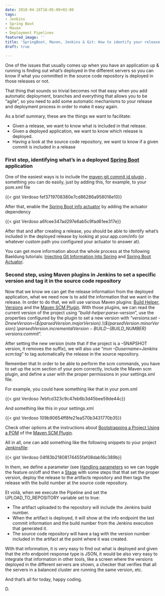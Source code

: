 ```yaml
---
date: 2018-04-16T18:05:09+02:00
tags:
- Jenkins
- Spring Boot
- Maven
- Deployment Pipelines
featured_image: ''
title: 'SpringBoot, Maven, Jenkins & Git: How to identify your release automagically'
draft: true

---
```

One of the issues that usually comes up when you have an application up & running is finding out what’s deployed in the different servers so you can know if what you committed in the source code repository is deployed in those releases or not.

That thing that sounds so trivial becomes not that easy when you add automatic deployment, branches and everything that allows you to be “agile”, so you need to add some automatic mechanisms to your release and deployment process in order to make it easy again.

As a brief summary, these are the things we want to facilitate:

* Given a release, we want to know what is included in that release.
* Given a deployed application, we want to know which release is deployed.
* Having a look at the source code repository, we want to know if a given commit is included in a release

### **First step, identifying what’s in a deployed** [**Spring Boot**](https://projects.spring.io/spring-boot/) **application**

One of the easiest ways is to include the [maven git commit id plugin](https://github.com/ktoso/maven-git-commit-id-plugin) , something you can do easily, just by adding this, for example, to your pom.xml file

{{< gist Verdoso fef3719708380e7cd86286a958016e10}}

After that, enable the [Spring Boot info actuator](https://docs.spring.io/spring-boot/docs/current/reference/html/production-ready-endpoints.html#production-ready-application-info) by adding the actuator dependency

{{< gist Verdoso a6fcee347ad297e6ab5c9fad61ee317e}}

After that and after creating a release, you should be able to identify what’s included in the deployed release by looking at your.app.com/info (or whatever custom path you configured your actuator to answer at).

You can get more information about the whole process at the following Baeldung tutorials: [Injecting Git Information Into Spring](http://www.baeldung.com/spring-git-information) and [Spring Boot Actuator](http://www.baeldung.com/spring-boot-actuators).

### **Second step, using Maven plugins in Jenkins to set a specific version and tag it in the source code repository**

Now that we know we can get the release information from the deployed application, what we need now is to add the information that we want in the release. In order to do that, we will use various Maven plugins: [Build Helper](https://www.mojohaus.org/build-helper-maven-plugin/), [Versions](https://www.mojohaus.org/versions-maven-plugin/) and the [Maven SCM Plugin](https://maven.apache.org/scm/maven-scm-plugin/). With those plugins, we can read the current version of the project using “_build-helper:parse-version_”, use the properties configured by the plugin to set a new version with “_versions:set -DnewVersion=\\${parsedVersion.majorVersion}.\\${parsedVersion.minorVersion}.\\${parsedVersion.incrementalVersion}-BUILD-${BUILD_NUMBER} versions:commit_”.

After setting the new version (note that if the project is a –SNAPSHOT version, it removes the suffix), we will also use “_mvn –Dusername=Jenkins scm:tag_” to tag automatically the release in the source repository.

Remember that In order to be able to perform the scm commands, you have to set up the scm section of your pom correctly, include the Maven scm plugin, and define a user with the proper permissions in your settings.xml file.

For example, you could have something like that in your pom.xml

{{< gist Verdoso 7ebfcd323c9c47eb6b3d45bee59de44c}}

And something like this in your settings.xml

{{< gist Verdoso 109b90654ff8fe21ea570b3431770b35}}

Check other options at the instructions about [Bootstrapping a Project Using a POM](https://maven.apache.org/scm/maven-scm-plugin/examples/bootstrapping-with-pom.html) of the [Maven SCM Plugin](https://maven.apache.org/scm/maven-scm-plugin/).

All in all, one can add something like the following snippets to your project [Jenkinsfile](https://jenkins.io/doc/book/pipeline/jenkinsfile/):

{{< gist Verdoso 04f83b21808174455faf08dab16c389b}}

In them, we define a parameter (see [Handling parameters](https://jenkins.io/doc/book/pipeline/jenkinsfile/#handling-parameters) so we can toggle the feature on/off and then a [Stage](https://jenkins.io/doc/pipeline/steps/pipeline-stage-step/) with some steps that that set the proper version, deploy the release to the artifacts repository and then tags the release with the build number at the source code repository.

Et voilà, when we execute the Pipeline and set the UPLOAD_TO_REPOSITORY variable set to true:

* The artifact uploaded to the repository will include the Jenkins build number.
* When the artifact is deployed, it will show at the info endpoint the last commit information and the build number from the Jenkins execution that generated it.
* The source code repository will have a tag with the version number included in the artifact at the point where it was created.

With that information, it is very easy to find out what is deployed and given that the info endpoint response type is JSON, it would be also very easy to integrate that information in other tools, like a screen where the versions deployed in the different servers are shown, a checker that verifies that all the servers in a balanced cluster are running the same version, etc.

And that’s all for today, happy coding.

D.